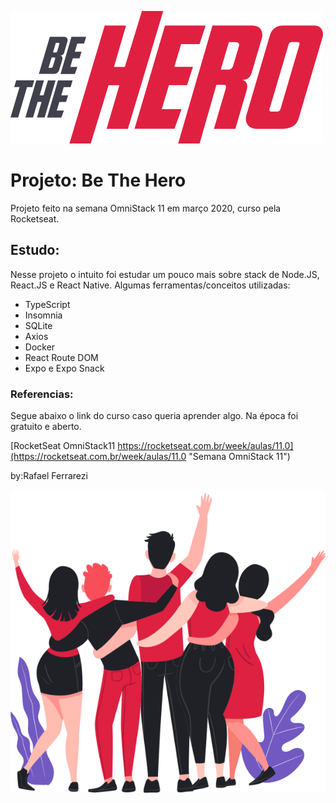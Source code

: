 ![alt text](https://github.com/rafa-ferrarezi/Hero-project/blob/master/frontend/src/assets/logo.svg "Be The Hero Logo")
# Projeto: Be The Hero 

Projeto feito na semana OmniStack 11 em março 2020, curso pela Rocketseat.

## Estudo:

Nesse projeto o intuito foi estudar um pouco mais sobre stack de Node.JS, React.JS e React Native. Algumas ferramentas/conceitos utilizadas:

* TypeScript
* Insomnia
* SQLite
* Axios
* Docker
* React Route DOM
* Expo e Expo Snack

### Referencias:
Segue abaixo o link do curso caso queria aprender algo. Na época foi gratuito e aberto.

[RocketSeat OmniStack11 https://rocketseat.com.br/week/aulas/11.0](https://rocketseat.com.br/week/aulas/11.0 "Semana OmniStack 11")

by:Rafael Ferrarezi

![alt text](https://github.com/rafa-ferrarezi/Hero-project/blob/master/frontend/src/assets/heroes.png "Heroes")
